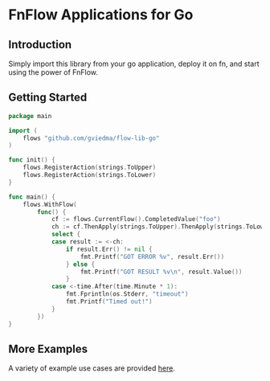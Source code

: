 # FnFlow Applications for Go

## Introduction
Simply import this library from your go application, deploy it on fn, and start using the power of FnFlow.

## Getting Started
```go
package main

import (
	flows "github.com/gviedma/flow-lib-go"
)

func init() {
	flows.RegisterAction(strings.ToUpper)
	flows.RegisterAction(strings.ToLower)
}

func main() {
	flows.WithFlow(
		func() {
			cf := flows.CurrentFlow().CompletedValue("foo")
			ch := cf.ThenApply(strings.ToUpper).ThenApply(strings.ToLower).Get()
			select {
			case result := <-ch:
				if result.Err() != nil {
					fmt.Printf("GOT ERROR %v", result.Err())
				} else {
					fmt.Printf("GOT RESULT %v\n", result.Value())
				}
			case <-time.After(time.Minute * 1):
				fmt.Fprintln(os.Stderr, "timeout")
				fmt.Printf("Timed out!")
			}
		})
}
```

## More Examples

A variety of example use cases are provided [here](examples/README.md).
